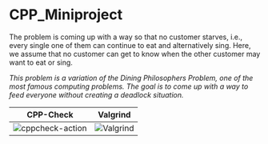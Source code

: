 # CPP_Miniproject
The problem is coming up with a way so that no customer starves, i.e., every single one of them can continue to eat and alternatively sing. Here, we assume that no customer can get to know when the other customer may want to eat or sing.

*This problem is a variation of the Dining Philosophers Problem, one of the most famous computing problems. The goal is to come up with a way to feed everyone without creating a deadlock situation.*


|CPP-Check|Valgrind|
|---------|--------|
|![cppcheck-action](https://github.com/99002658/CPP_Miniproject/workflows/cppcheck-action/badge.svg)|![Valgrind](https://github.com/99002658/CPP_Miniproject/workflows/Valgrind/badge.svg)|
